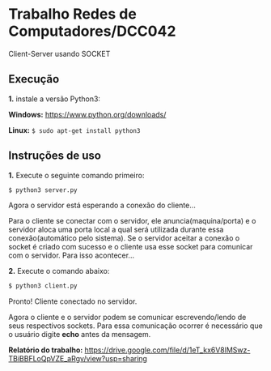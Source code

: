 # Trabalho Redes de Computadores/DCC042

Client-Server usando SOCKET

## Execução
**1.** instale a versão Python3: 

**Windows:** https://www.python.org/downloads/

**Linux:** `$ sudo apt-get install python3`

## Instruções de uso

**1.** Execute o seguinte comando primeiro:

```bash
$ python3 server.py
```

Agora o servidor está esperando a conexão do cliente...

Para o cliente se conectar com o servidor, ele anuncia(maquina/porta) e o servidor aloca uma porta local a qual será utilizada durante essa conexão(automático pelo sistema). Se o servidor aceitar a conexão o socket é criado com sucesso e o cliente usa esse socket para comunicar com o
servidor. Para isso acontecer...

**2.** Execute o comando abaixo:

```bash
$ python3 client.py
```

Pronto! Cliente conectado no servidor. 

Agora o cliente e o servidor podem se comunicar escrevendo/lendo de seus respectivos sockets. Para essa comunicação ocorrer é necessário que o usuário digite **echo** antes da mensagem.

**Relatório do trabalho:** https://drive.google.com/file/d/1eT_kx6V8lMSwz-TBiBBFLoQpVZE_aRgv/view?usp=sharing
